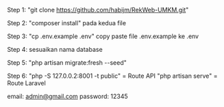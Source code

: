 Step 1: 
"git clone https://github.com/habijm/RekWeb-UMKM.git"

Step 2: 
"composer install" pada kedua file

Step 3:
"cp .env.example .env" copy paste file .env.example ke .env

Step 4:
sesuaikan nama database

Step 5:
"php artisan migrate:fresh --seed"

Step 6:
"php -S 127.0.0.2:8001 -t public" = Route API
"php artisan serve" = Route Laravel


email: admin@gmail.com
password: 12345
